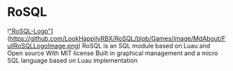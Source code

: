 # RoSQL 
!‌["RoSQL-Logo"]([)](https://github.com/LookHappilyRBX/RoSQL/blob/Games/image/MdAbout/FullRoSQLLogoImage.png)
RoSQL is an SQL module based on Luau and Open source With MIT license
Built in graphical management and a micro SQL language based on Luau implementation
